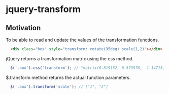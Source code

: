 # jquery-transform

## Motivation

To be able to read and update the values of the transformation functions.

``` html
  <div class="box" style="transform: rotate(35deg) scale(1,2)"></div>
```

jQuery returns a transformation matrix using the css method.
``` js
  $('.box').css('transform'); // "matrix(0.819152, 0.573576, -1.14715, 1.6383, 0, 0)"
```

$.transform method returns the actual function parameters.
``` js
  $('.box').transform('scale'); // ["1", "2"]
```
